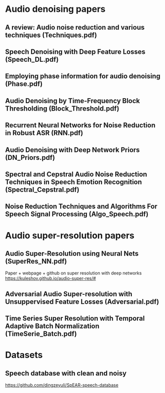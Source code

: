 # Audio denoising papers

## A review: Audio noise reduction and various techniques (Techniques.pdf)

## Speech Denoising with Deep Feature Losses (Speech_DL.pdf)

## Employing phase information for audio denoising (Phase.pdf)

## Audio Denoising by Time-Frequency Block Thresholding (Block_Threshold.pdf)

## Recurrent Neural Networks for Noise Reduction in Robust ASR (RNN.pdf)

## Audio Denoising with Deep Network Priors (DN_Priors.pdf)

## Spectral and Cepstral Audio Noise Reduction Techniques in Speech Emotion Recognition (Spectral_Cepstral.pdf)

## Noise Reduction Techniques and Algorithms For Speech Signal Processing (Algo_Speech.pdf)

# Audio super-resolution papers

## Audio Super-Resolution using Neural Nets (SuperRes_NN.pdf)

Paper + webpage + github on super resolution with deep networks
https://kuleshov.github.io/audio-super-res/#

## Adversarial Audio Super-resolution with Unsuppervised Feature Losses (Adversarial.pdf)

## Time Series Super Resolution with Temporal Adaptive Batch Normalization (TimeSerie_Batch.pdf)
# Datasets 

## Speech database with clean and noisy

https://github.com/dingzeyuli/SpEAR-speech-database
